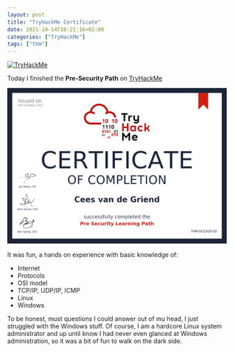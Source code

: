 ```yaml
---
layout: post
title: "TryHackMe Certificate"
date: 2021-10-14T16:21:16+02:00
categories: ["TryHackMe"]
tags: ["thm"]
---
```


[![TryHackMe](https://tryhackme-badges.s3.amazonaws.com/wastebasket.png)](https://tryhackme.com/p/wastebasket)

Today I finished the **Pre-Security Path** on [TryHackMe](https://www.tryhackme.com/)

![Certificate](/assets/images/THM-DLTJ2OJY2D.png)

It was fun, a hands on experience with basic knowledge of:
- Internet
- Protocols
- OSI model
- TCP/IP, UDP/IP, ICMP
- Linux
- Windows

To be honest, must questions I could answer out of mu head, I just struggled with the Windows stuff.
Of course, I am a hardcore Linux system administrator and up until know I had never even glanced at Windows administration,
so it was a bit of fun to walk on the dark side.

